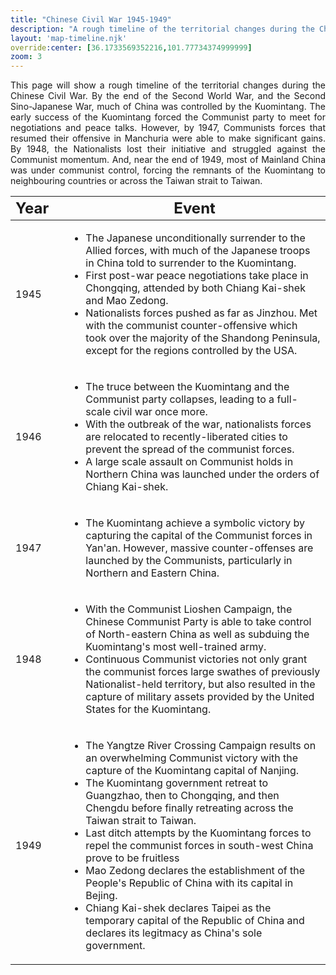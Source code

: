 ```yaml
---
title: "Chinese Civil War 1945-1949"
description: "A rough timeline of the territorial changes during the Chinese Civil War from 1945-1949"
layout: 'map-timeline.njk'
override:center: [36.1733569352216,101.77734374999999]
zoom: 3
---
```


<p align="justify"> This page will show a rough timeline of the territorial changes during the Chinese Civil War. By the end of the Second World War, and the Second Sino-Japanese War, much of China was controlled by the Kuomintang. The early success of the Kuomintang forced the Communist party to meet for negotiations and peace talks. However, by 1947, Communists forces that resumed their offensive in Manchuria were able to make significant gains. By 1948, the Nationalists lost their initiative and struggled against the Communist momentum. And, near the end of 1949, most of Mainland China was under communist control, forcing the remnants of the Kuomintang to neighbouring countries or across the Taiwan strait to Taiwan.</p>

| <font size="5"> Year </font>| | <font size="5"> Event </font> |
| ----------- | ----------- |----------- |
| <font size= "3"> 1945 </font> | </br>| <ul><li>The Japanese unconditionally surrender to the Allied forces, with much of the Japanese troops in China told to surrender to the Kuomintang.<li>First post-war peace negotiations take place in Chongqing, attended by both Chiang Kai-shek and Mao Zedong.</li><li>Nationalists forces pushed as far as Jinzhou. Met with the communist counter-offensive which took over the majority of the Shandong Peninsula, except for the regions controlled by the USA.</li> |
| <font size= "3"> 1946 </font> | </br>| <ul><li>The truce between the Kuomintang and the Communist party collapses, leading to a full-scale civil war once more.</li><li>With the outbreak of the war, nationalists forces are relocated to recently-liberated cities to prevent the spread of the communist forces.</li><li>A large scale assault on Communist holds in Northern China was launched under the orders of Chiang Kai-shek.|
| <font size= "3"> 1947 </font> | </br>| <ul><li>The Kuomintang achieve a symbolic victory by capturing the capital of the Communist forces in Yan'an. However, massive counter-offenses are launched by the Communists, particularly in Northern and Eastern China.</li>
| <font size= "3"> 1948 </font> | </br>| <ul><li>With the Communist Lioshen Campaign, the Chinese Communist Party is able to take control of North-eastern China as well as subduing the Kuomintang's most well-trained army.</li><li>Continuous Communist victories not only grant the communist forces large swathes of previously Nationalist-held territory, but also resulted in the capture of military assets provided by the United States for the Kuomintang.</li>
| <font size= "3"> 1949 </font> | </br>| <ul><li>The Yangtze River Crossing Campaign results on an overwhelming Communist victory with the capture of the Kuomintang capital of Nanjing.</li><li>The Kuomintang government retreat to Guangzhao, then to Chongqing, and then Chengdu before finally retreating across the Taiwan strait to Taiwan.</li><li>Last ditch attempts by the Kuomintang forces to repel the communist forces in south-west China prove to be fruitless</li><li>Mao Zedong declares the establishment of the People's Republic of China with its capital in Bejing.</li><li>Chiang Kai-shek declares Taipei as the temporary capital of the Republic of China and declares its legitmacy as China's sole government.</li>